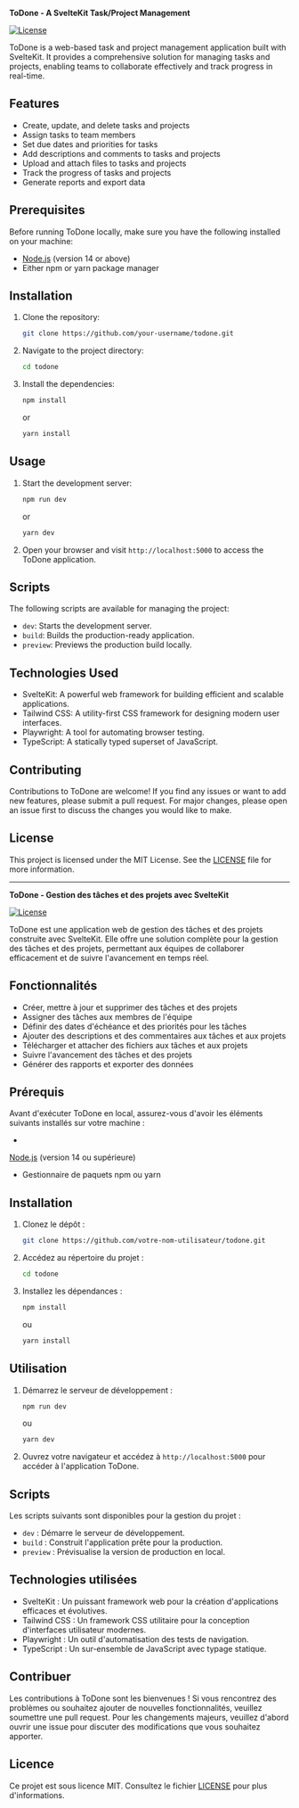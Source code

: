 **ToDone - A SvelteKit Task/Project Management**

[![License](https://img.shields.io/badge/license-MIT-blue.svg)](LICENSE)

ToDone is a web-based task and project management application built with
SvelteKit. It provides a comprehensive solution for managing tasks and projects,
enabling teams to collaborate effectively and track progress in real-time.

## Features

- Create, update, and delete tasks and projects
- Assign tasks to team members
- Set due dates and priorities for tasks
- Add descriptions and comments to tasks and projects
- Upload and attach files to tasks and projects
- Track the progress of tasks and projects
- Generate reports and export data

## Prerequisites

Before running ToDone locally, make sure you have the following installed on
your machine:

- [Node.js](https://nodejs.org) (version 14 or above)
- Either npm or yarn package manager

## Installation

1. Clone the repository:

   ```bash
   git clone https://github.com/your-username/todone.git
   ```

2. Navigate to the project directory:

   ```bash
   cd todone
   ```

3. Install the dependencies:

   ```bash
   npm install
   ```

   or

   ```bash
   yarn install
   ```

## Usage

1. Start the development server:

   ```bash
   npm run dev
   ```

   or

   ```bash
   yarn dev
   ```

2. Open your browser and visit `http://localhost:5000` to access the ToDone
   application.

## Scripts

The following scripts are available for managing the project:

- `dev`: Starts the development server.
- `build`: Builds the production-ready application.
- `preview`: Previews the production build locally.

## Technologies Used

- SvelteKit: A powerful web framework for building efficient and scalable
  applications.
- Tailwind CSS: A utility-first CSS framework for designing modern user
  interfaces.
- Playwright: A tool for automating browser testing.
- TypeScript: A statically typed superset of JavaScript.

## Contributing

Contributions to ToDone are welcome! If you find any issues or want to add new
features, please submit a pull request. For major changes, please open an issue
first to discuss the changes you would like to make.

## License

This project is licensed under the MIT License. See the [LICENSE](LICENSE) file
for more information.

---

**ToDone - Gestion des tâches et des projets avec SvelteKit**

[![License](https://img.shields.io/badge/license-MIT-blue.svg)](LICENSE)

ToDone est une application web de gestion des tâches et des projets construite
avec SvelteKit. Elle offre une solution complète pour la gestion des tâches et
des projets, permettant aux équipes de collaborer efficacement et de suivre
l'avancement en temps réel.

## Fonctionnalités

- Créer, mettre à jour et supprimer des tâches et des projets
- Assigner des tâches aux membres de l'équipe
- Définir des dates d'échéance et des priorités pour les tâches
- Ajouter des descriptions et des commentaires aux tâches et aux projets
- Télécharger et attacher des fichiers aux tâches et aux projets
- Suivre l'avancement des tâches et des projets
- Générer des rapports et exporter des données

## Prérequis

Avant d'exécuter ToDone en local, assurez-vous d'avoir les éléments suivants
installés sur votre machine :

-

[Node.js](https://nodejs.org) (version 14 ou supérieure)

- Gestionnaire de paquets npm ou yarn

## Installation

1. Clonez le dépôt :

   ```bash
   git clone https://github.com/votre-nom-utilisateur/todone.git
   ```

2. Accédez au répertoire du projet :

   ```bash
   cd todone
   ```

3. Installez les dépendances :

   ```bash
   npm install
   ```

   ou

   ```bash
   yarn install
   ```

## Utilisation

1. Démarrez le serveur de développement :

   ```bash
   npm run dev
   ```

   ou

   ```bash
   yarn dev
   ```

2. Ouvrez votre navigateur et accédez à `http://localhost:5000` pour accéder à
   l'application ToDone.

## Scripts

Les scripts suivants sont disponibles pour la gestion du projet :

- `dev` : Démarre le serveur de développement.
- `build` : Construit l'application prête pour la production.
- `preview` : Prévisualise la version de production en local.

## Technologies utilisées

- SvelteKit : Un puissant framework web pour la création d'applications
  efficaces et évolutives.
- Tailwind CSS : Un framework CSS utilitaire pour la conception d'interfaces
  utilisateur modernes.
- Playwright : Un outil d'automatisation des tests de navigation.
- TypeScript : Un sur-ensemble de JavaScript avec typage statique.

## Contribuer

Les contributions à ToDone sont les bienvenues ! Si vous rencontrez des
problèmes ou souhaitez ajouter de nouvelles fonctionnalités, veuillez soumettre
une pull request. Pour les changements majeurs, veuillez d'abord ouvrir une
issue pour discuter des modifications que vous souhaitez apporter.

## Licence

Ce projet est sous licence MIT. Consultez le fichier [LICENSE](LICENSE) pour
plus d'informations.
